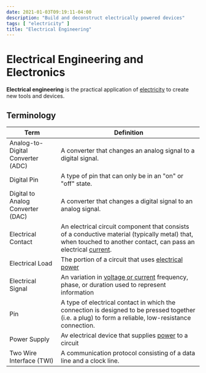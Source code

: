 ```yaml
---
date: 2021-01-03T09:19:11-04:00
description: "Build and deconstruct electrically powered devices"
tags: [ "electricity" ]
title: "Electrical Engineering"
---
```


<!-- TODO: Tag "engineering" -->

# Electrical Engineering and Electronics

**Electrical engineering** is the practical application of [electricity](electricity.md) to create new tools and devices.

## Terminology

| Term                              | Definition                                                                                                                                                                        |
| --------------------------------- | --------------------------------------------------------------------------------------------------------------------------------------------------------------------------------- |
| Analog-to-Digital Converter (ADC) | A converter that changes an analog signal to a digital signal.                                                                                                                    |
| Digital Pin                       | A type of pin that can only be in an "on" or "off" state.                                                                                                                         |
| Digital to Analog Converter (DAC) | A converter that changes a digital signal to an analog signal.                                                                                                                    |
| Electrical Contact                | An electrical circuit component that consists of a conductive material (typically metal) that, when touched to another contact, can pass an electrical [current](electricity.md). |
| Electrical Load                   | The portion of a circuit that uses [electrical power](watts-law.md)                                                                                                               |
| Electrical Signal                 | An variation in [voltage or current](electricity.md) frequency, phase, or duration used to represent information                                                                  |
| Pin                               | A type of electrical contact in which the connection is designed to be pressed together (i.e. a plug) to form a reliable, low-resistance connection.                              |
| Power Supply                      | Av electrical device that supplies [power](watts-law.md) to a circuit                                                                                                             |
| Two Wire Interface (TWI)          | A communication protocol consisting of a data line and a clock line.                                                                                                              |
